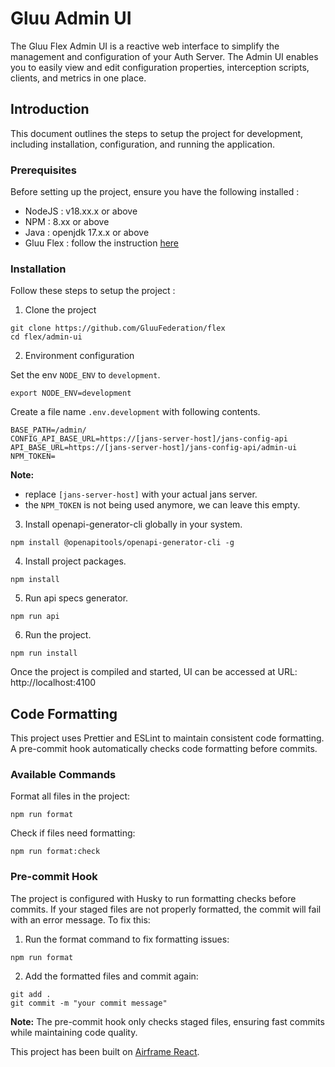 # Gluu Admin UI

The Gluu Flex Admin UI is a reactive web interface to simplify the management and configuration of your Auth Server. The Admin UI enables you to easily view and edit configuration properties, interception scripts, clients, and metrics in one place.

## Introduction

This document outlines the steps to setup the project for development, including installation, configuration, and running the application.

### Prerequisites

Before setting up the project, ensure you have the following installed :

- NodeJS : v18.xx.x or above
- NPM : 8.xx or above
- Java : openjdk 17.x.x or above
- Gluu Flex : follow the instruction [here](https://github.com/GluuFederation/flex/tree/main/docker-flex-monolith)

### Installation

Follow these steps to setup the project :

1. Clone the project

```
git clone https://github.com/GluuFederation/flex
cd flex/admin-ui
```

2. Environment configuration

Set the env `NODE_ENV` to `development`.

```
export NODE_ENV=development
```

Create a file name `.env.development` with following contents.

```
BASE_PATH=/admin/
CONFIG_API_BASE_URL=https://[jans-server-host]/jans-config-api
API_BASE_URL=https://[jans-server-host]/jans-config-api/admin-ui
NPM_TOKEN=
```

**Note:**

- replace `[jans-server-host]` with your actual jans server.
- the `NPM_TOKEN` is not being used anymore, we can leave this empty.

3. Install openapi-generator-cli globally in your system.

```
npm install @openapitools/openapi-generator-cli -g
```

4. Install project packages.

```
npm install
```

5. Run api specs generator.

```
npm run api
```

6. Run the project.

```
npm run install
```

Once the project is compiled and started, UI can be accessed at URL: http://localhost:4100

## Code Formatting

This project uses Prettier and ESLint to maintain consistent code formatting. A pre-commit hook automatically checks code formatting before commits.

### Available Commands

Format all files in the project:

```
npm run format
```

Check if files need formatting:

```
npm run format:check
```

### Pre-commit Hook

The project is configured with Husky to run formatting checks before commits. If your staged files are not properly formatted, the commit will fail with an error message. To fix this:

1. Run the format command to fix formatting issues:

```
npm run format
```

2. Add the formatted files and commit again:

```
git add .
git commit -m "your commit message"
```

**Note:** The pre-commit hook only checks staged files, ensuring fast commits while maintaining code quality.

This project has been built on [Airframe React](https://github.com/0wczar/airframe-react).
